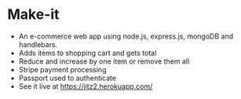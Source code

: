 # Make-it
* An e-commerce web app using node.js, express.js, mongoDB and handlebars.
* Adds items to shopping cart and gets total
* Reduce and increase by one item or remove them all
* Stripe payment processing
* Passport used to authenticate
* See it live at https://jitz2.herokuapp.com/
